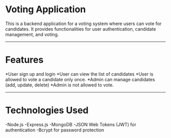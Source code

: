 # Voting Application
This is a backend application for a voting system where users can vote for candidates. It provides functionalities for user authentication, candidate management, and voting.

---

# Features
*User sign up and login
*User can view the list of candidates
*User is allowed to vote a candidate only once.
*Admin can manage candidates (add, update, delete)
*Admin is not allowed to vote.

---

# Technologies Used
-Node.js
-Express.js
-MongoDB
-JSON Web Tokens (JWT) for authentication
-Bcrypt for password protection
